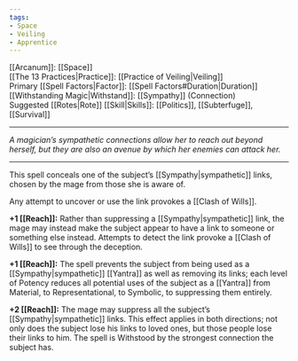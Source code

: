 ```yaml
---
tags:
- Space
- Veiling
- Apprentice
---
```


[[Arcanum]]: [[Space]]\
[[The 13 Practices|Practice]]: [[Practice of Veiling|Veiling]]\
Primary [[Spell Factors|Factor]]: [[Spell Factors#Duration|Duration]]\
[[Withstanding Magic|Withstand]]: [[Sympathy]] (Connection)\
Suggested [[Rotes|Rote]] [[Skill|Skills]]: [[Politics]], [[Subterfuge]], [[Survival]]

---

_A magician’s sympathetic connections allow her to reach out beyond herself, but they are also an avenue by which her enemies can attack her._

---

This spell conceals one of the subject’s [[Sympathy|sympathetic]] links, chosen by the mage from those she is aware of.

Any attempt to uncover or use the link provokes a [[Clash of Wills]].

**+1 [[Reach]]:** Rather than suppressing a [[Sympathy|sympathetic]] link, the mage may instead make the subject appear to have a link to someone or something else instead. Attempts to detect the link provoke a [[Clash of Wills]] to see through the deception.

**+1 [[Reach]]:** The spell prevents the subject from being used as a [[Sympathy|sympathetic]] [[Yantra]] as well as removing its links; each level of Potency reduces all potential uses of the subject as a [[Yantra]] from Material, to Representational, to Symbolic, to suppressing them entirely.

**+2 [[Reach]]:** The mage may suppress all the subject’s [[Sympathy|sympathetic]] links. This effect applies in both directions; not only does the subject lose his links to loved ones, but those people lose their links to him. The spell is Withstood by the strongest connection the subject has.
